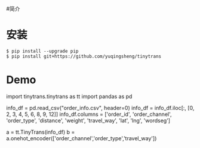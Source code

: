 #简介

# 安装
   
    $ pip install --upgrade pip
    $ pip install git+https://github.com/yuqingsheng/tinytrans

# Demo

import tinytrans.tinytrans as tt
import pandas as pd

info_df = pd.read_csv("order_info.csv", header=0)
info_df = info_df.iloc[:, [0, 2, 3, 4, 5, 6, 8, 9, 12]]
info_df.columns = ['order_id', 'order_channel', 'order_type', 'distance', 'weight', 'travel_way', 'lat', 'lng', 'wordseg']

a = tt.TinyTrans(info_df)
b = a.onehot_encoder(['order_channel','order_type','travel_way'])
